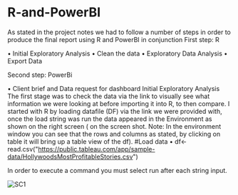 # R-and-PowerBI

As stated in the project notes we had to follow a number of steps in order to produce the final report using R and PowerBI in conjunction
First step: R

•	Initial Exploratory Analysis 
•	Clean the data
•	Exploratory Data Analysis
•	Export Data 

Second step: PowerBi

•	Client brief and Data request for dashboard
Initial Exploratory Analysis
The first stage was to check the data via the link to visually see what information we were looking at before importing it into R, to then compare.
I started with R  by loading datafile (DF) via the link we were provided with, once the load string was run the data appeared in the Environment as shown on the right screen ( on the screen shot. Note: In the environment window you can see that the rows and columns as stated, by clicking on table it will bring up a table view of the df).
#Load data 
•	df<- read.csv("https://public.tableau.com/app/sample-data/HollywoodsMostProfitableStories.csv")

In order to execute a command you must select run after each string input.

![SC1](https://github.com/Martin180519/R-and-PowerBI/assets/156096889/f04528c1-1813-4c0d-9e62-a47f5efc55aa)
